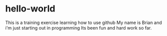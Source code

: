 # hello-world
This is a training exercise learning how to use github
My name is Brian and i'm just starting out in programming
Its been fun and hard work so far.
